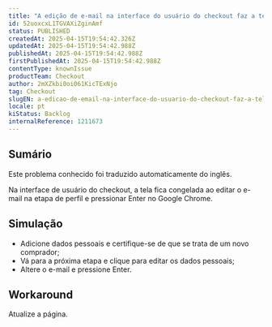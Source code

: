 ```yaml
---
title: "A edição de e-mail na interface do usuário do checkout faz a tela congelar"
id: 52uoxcxL1TGVAXiZginAmf
status: PUBLISHED
createdAt: 2025-04-15T19:54:42.326Z
updatedAt: 2025-04-15T19:54:42.988Z
publishedAt: 2025-04-15T19:54:42.988Z
firstPublishedAt: 2025-04-15T19:54:42.988Z
contentType: knownIssue
productTeam: Checkout
author: 2mXZkbi0oi061KicTExNjo
tag: Checkout
slugEN: a-edicao-de-email-na-interface-do-usuario-do-checkout-faz-a-tela-congelar
locale: pt
kiStatus: Backlog
internalReference: 1211673
---
```


## Sumário

<div class="alert alert-info">
  <p>Este problema conhecido foi traduzido automaticamente do inglês.</p>
</div>


Na interface de usuário do checkout, a tela fica congelada ao editar o e-mail na etapa de perfil e pressionar Enter no Google Chrome.

## Simulação



- Adicione dados pessoais e certifique-se de que se trata de um novo comprador;
- Vá para a próxima etapa e clique para editar os dados pessoais;
- Altere o e-mail e pressione Enter.



## Workaround


Atualize a página.




